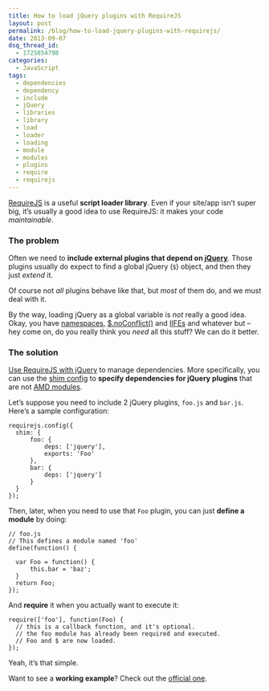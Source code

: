 ```yaml
---
title: How to load jQuery plugins with RequireJS
layout: post
permalink: /blog/how-to-load-jquery-plugins-with-requirejs/
date: 2013-09-07
dsq_thread_id:
  - 1725854798
categories:
  - JavaScript
tags:
  - dependencies
  - dependency
  - include
  - jQuery
  - libraries
  - library
  - load
  - loader
  - loading
  - module
  - modules
  - plugins
  - require
  - requirejs
---
```


<p>
  <a href="http://requirejs.org/" title="Go to the official website" target="_blank">RequireJS</a> is a useful <strong>script loader library</strong>. Even if your site/app isn&#8217;t super big, it&#8217;s usually a good idea to use RequireJS: it makes your code <em>maintainable</em>.
</p>

<h3>
  The problem
</h3>

<p>
  Often we need to <strong>include external plugins that depend on <a href="http://jquery.com/" title="Go to jQuery site" target="_blank">jQuery</a></strong>. Those plugins usually do expect to find a global jQuery (<code>$</code>) object, and then they just <em>extend</em> it.
</p>

<p>
  Of course not <em>all</em> plugins behave like that, but <em>most</em> of them do, and we must deal with it.
</p>

<p>
  By the way, loading jQuery as a global variable is <em>not</em> really a good idea. Okay, you have <a href="http://stackoverflow.com/a/2866920/801544" target="_blank" rel="nofollow">namespaces</a>, <a href="http://api.jquery.com/jQuery.noConflict/" target="_blank" rel="nofollow">$.noConflict()</a> and <a href="http://benalman.com/news/2010/11/immediately-invoked-function-expression/" target="_blank">IIFEs</a> and whatever but &#8211; hey come on, do you really think you <em>need</em> all this stuff? We can do it better.
</p>

<h3>
  The solution
</h3>

<p>
  <a href="http://requirejs.org/docs/jquery.html" title="How to use RequireJS with jQuery" target="_blank">Use RequireJS with jQuery</a> to manage dependencies. More specifically, you can use the <a href="http://requirejs.org/docs/api.html#config-shim" target="_blank">shim config</a> to <strong>specify dependencies for jQuery plugins</strong> that are not <a href="http://requirejs.org/docs/whyamd.html" target="_blank" title="Why AMD?">AMD modules</a>.
</p>

<p>
  Let&#8217;s suppose you need to include 2 jQuery plugins, <code>foo.js</code> and <code>bar.js</code>. Here&#8217;s a sample configuration:
</p>

```
requirejs.config({
  shim: {
      foo: {
          deps: ['jquery'],
          exports: 'Foo'
      },
      bar: {
          deps: ['jquery']
      }
  }
});
```

<p>
  Then, later, when you need to use that <code>Foo</code> plugin, you can just <strong>define a module</strong> by doing:
</p>

```
// foo.js
// This defines a module named 'foo'
define(function() {

  var Foo = function() {
      this.bar = 'baz';
  }
  return Foo;
});
```

<p>
  And <strong>require</strong> it when you actually want to execute it:
</p>

```
require(['foo'], function(Foo) {
  // this is a callback function, and it's optional.
  // the foo module has already been required and executed.
  // Foo and $ are now loaded.
});
```

<p>
  Yeah, it&#8217;s that simple.
</p>

<p>
  Want to see a <strong>working example</strong>? Check out the <a href="https://github.com/requirejs/example-jquery-shim" title="Go to GitHub" target="_blank">official one</a>.
</p>
